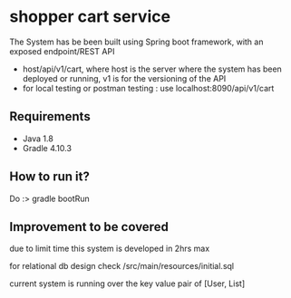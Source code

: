 # shopper cart service

The System has be been built using Spring boot framework, with an exposed endpoint/REST API  
* host/api/v1/cart, where host is the server where the system has been deployed or running, v1 is for the versioning of the API
* for local testing or postman testing : use localhost:8090/api/v1/cart 

## Requirements

* Java 1.8
* Gradle 4.10.3

## How to run it?
Do :> gradle bootRun

## Improvement to be covered

due to limit time this system is developed in 2hrs max

for relational db design check /src/main/resources/initial.sql

current system is running over the key value pair of [User, List<ShoppingCartItem>]

  
  
  
  

